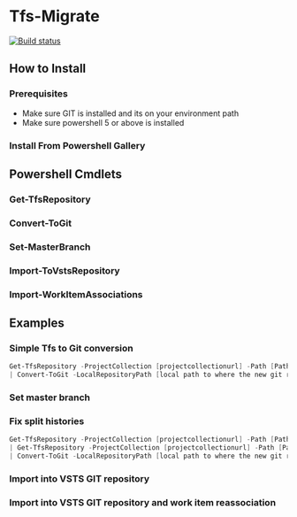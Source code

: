 # Tfs-Migrate

[![Build status](https://ci.appveyor.com/api/projects/status/97r3hxl15qufel9u?svg=true)](https://ci.appveyor.com/project/alastairgould/tfs-migrate)

## How to Install

### Prerequisites

* Make sure GIT is installed and its on your environment path
* Make sure powershell 5 or above is installed

### Install From Powershell Gallery

## Powershell Cmdlets

### Get-TfsRepository

### Convert-ToGit

### Set-MasterBranch

### Import-ToVstsRepository

### Import-WorkItemAssociations

## Examples

### Simple Tfs to Git conversion

```powershell
Get-TfsRepository -ProjectCollection [projectcollectionurl] -Path [Path to folder in tfs repo] 
| Convert-ToGit -LocalRepositoryPath [local path to where the new git repo will be stored] 

```

### Set master branch

### Fix split histories

```powershell
Get-TfsRepository -ProjectCollection [projectcollectionurl] -Path [Path to folder in tfs repo] 
| Get-TfsRepository -ProjectCollection [projectcollectionurl] -Path [Path to folder in tfs repo] 
| Convert-ToGit -LocalRepositoryPath [local path to where the new git repo will be stored] 
```

### Import into VSTS GIT repository

### Import into VSTS GIT repository and work item reassociation
